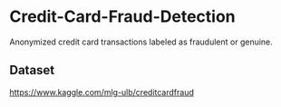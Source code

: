 # Credit-Card-Fraud-Detection
Anonymized credit card transactions labeled as fraudulent or genuine.

## Dataset
https://www.kaggle.com/mlg-ulb/creditcardfraud